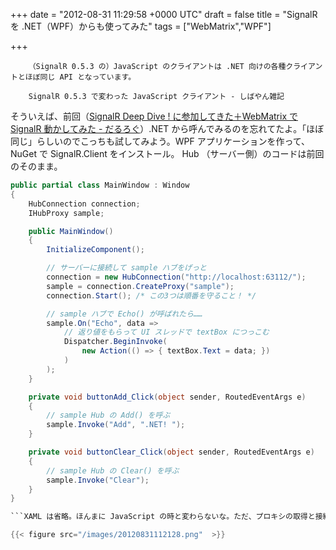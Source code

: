 
+++
date = "2012-08-31 11:29:58 +0000 UTC"
draft = false
title = "SignalR を .NET（WPF）からも使ってみた"
tags = ["WebMatrix","WPF"]

+++
>
        （SignalR 0.5.3 の）JavaScript のクライアントは .NET 向けの各種クライアントとほぼ同じ API となっています。

        SignalR 0.5.3 で変わった JavaScript クライアント - しばやん雑記
    
そういえば、前回（<a href="https://blog.daruyanagi.jp/entry/2012/08/31/031730">SignalR Deep Dive ! に参加してきた＋WebMatrix で SignalR 動かしてみた - だるろぐ</a>）.NET から呼んでみるのを忘れてたよ。「ほぼ同じ」らしいのでこっちも試してみよう。WPF アプリケーションを作って、 NuGet で SignalR.Client をインストール。 Hub （サーバー側）のコードは前回のそのまま。
```cs
public partial class MainWindow : Window
{
    HubConnection connection;
    IHubProxy sample;

    public MainWindow()
    {
        InitializeComponent();

        // サーバーに接続して sample ハブをげっと
        connection = new HubConnection("http://localhost:63112/");
        sample = connection.CreateProxy("sample");
        connection.Start(); /* この3つは順番を守ること！ */

        // sample ハブで Echo() が呼ばれたら……
        sample.On("Echo", data => 
            // 返り値をもらって UI スレッドで textBox につっこむ
            Dispatcher.BeginInvoke(
                new Action(() => { textBox.Text = data; })
            )
        );
    }

    private void buttonAdd_Click(object sender, RoutedEventArgs e)
    {
        // sample Hub の Add() を呼ぶ
        sample.Invoke("Add", ".NET! ");
    }

    private void buttonClear_Click(object sender, RoutedEventArgs e)
    {
        // sample Hub の Clear() を呼ぶ
        sample.Invoke("Clear");
    }
}

```XAML は省略。ほんまに JavaScript の時と変わらないな。ただ、プロキシの取得と接続のスタートを逆にすると例外が発生する（JavaScript の場合は呼び出し順序はどっちでもいいみたい）。

{{< figure src="/images/20120831112128.png"  >}}


